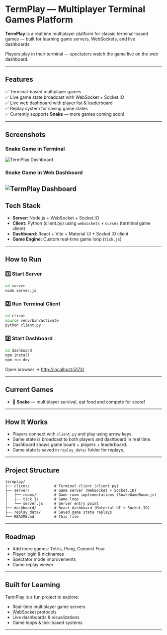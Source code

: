 # TermPlay — Multiplayer Terminal Games Platform

**TermPlay** is a realtime multiplayer platform for classic terminal-based games — built for learning game servers, WebSockets, and live dashboards.

Players play in their terminal — spectators watch the game live on the web dashboard.

---

## Features

✅ Terminal-based multiplayer games  
✅ Live game state broadcast with WebSocket + Socket.IO  
✅ Live web dashboard with player list & leaderboard  
✅ Replay system for saving game states  
✅ Currently supports **Snake** — more games coming soon!

---

## Screenshots

### Snake Game in Terminal

![TermPlay Dashboard](pictures/dashboard.png)


### Snake Game in Web Dashboard


![TermPlay Dashboard](pictures/dashboard1.png)
---

## Tech Stack

- **Server:** Node.js + WebSocket + Socket.IO
- **Client:** Python (client.py) using `websockets` + `curses` (terminal game client)
- **Dashboard:** React + Vite + Material UI + Socket.IO client
- **Game Engine:** Custom real-time game loop (`tick.js`)

---

## How to Run

### 1️⃣ Start Server

```bash
cd server
node server.js
```

### 2️⃣ Run Terminal Client

```bash
cd client
source venv/bin/activate
python client.py
```

### 3️⃣ Start Dashboard

```bash
cd dashboard
npm install
npm run dev
```

Open browser → [http://localhost:5173/](http://localhost:5173/)

---

## Current Games

- 🐍 **Snake** — multiplayer survival, eat food and compete for score!

---

## How It Works

- Players connect with `client.py` and play using arrow keys.
- Game state is broadcast to both players and dashboard in real time.
- Dashboard shows game board + players + leaderboard.
- Game state is saved in `replay_data/` folder for replays.

---

## Project Structure

```
termplay/
├── client/           # Terminal client (client.py)
├── server/           # Game server (WebSocket + Socket.IO)
│   ├── rooms/        # Game room implementations (SnakeGameRoom.js)
│   ├── tick.js       # Game loop
│   └── server.js     # Server entry point
├── dashboard/        # React dashboard (Material UI + Socket.IO)
├── replay_data/      # Saved game state replays
└── README.md         # This file
```

---

## Roadmap

- Add more games: Tetris, Pong, Connect Four
- Player login & nicknames
- Spectator mode improvements
- Game replay viewer

---

## Built for Learning

TermPlay is a fun project to explore:

- Real-time multiplayer game servers
- WebSocket protocols
- Live dashboards & visualizations
- Game loops & tick-based systems

---




